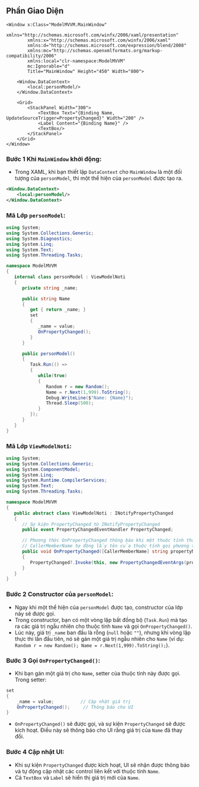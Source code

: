 ## Phần Giao Diện

```xaml
<Window x:Class="ModelMVVM.MainWindow"
        xmlns="http://schemas.microsoft.com/winfx/2006/xaml/presentation"
        xmlns:x="http://schemas.microsoft.com/winfx/2006/xaml"
        xmlns:d="http://schemas.microsoft.com/expression/blend/2008"
        xmlns:mc="http://schemas.openxmlformats.org/markup-compatibility/2006"
        xmlns:local="clr-namespace:ModelMVVM"
        mc:Ignorable="d"
        Title="MainWindow" Height="450" Width="800">

    <Window.DataContext>
        <local:personModel/>
    </Window.DataContext>
    
    <Grid>
        <StackPanel Width="300">
            <TextBox Text="{Binding Name, UpdateSourceTrigger=PropertyChanged}" Width="200" />
            <Label Content="{Binding Name}" />
            <TextBox/>
        </StackPanel>
    </Grid>
</Window>
```

### Bước 1 Khi `MainWindow` khởi động:
- Trong XAML, khi bạn thiết lập `DataContext` cho `MainWindow` là một đối tượng của `personModel`, thì một thể hiện của `personModel` được tạo ra.

```xml
<Window.DataContext>
    <local:personModel/>
</Window.DataContext>
```

### Mã Lớp `personModel`:

```csharp
using System;
using System.Collections.Generic;
using System.Diagnostics;
using System.Linq;
using System.Text;
using System.Threading.Tasks;

namespace ModelMVVM
{
   internal class personModel : ViewModelNoti
   {
      private string _name;

      public string Name
      {
         get { return _name; }
         set 
         {
            _name = value;
            OnPropertyChanged();
         }
      }

      public personModel()
      {
         Task.Run(() =>
         {
            while(true)
            {
               Random r = new Random();
               Name = r.Next(1,999).ToString();
               Debug.WriteLine($"Name: {Name}");
               Thread.Sleep(500);
            }
         });
      }
   }
}
```

### Mã Lớp `ViewModelNoti`:

```csharp
using System;
using System.Collections.Generic;
using System.ComponentModel;
using System.Linq;
using System.Runtime.CompilerServices;
using System.Text;
using System.Threading.Tasks;

namespace ModelMVVM
{
   public abstract class ViewModelNoti : INotifyPropertyChanged
   {
      // Sự kiện PropertyChanged từ INotifyPropertyChanged
      public event PropertyChangedEventHandler PropertyChanged;

      // Phương thức OnPropertyChanged thông báo khi một thuộc tính thay đổi
      // CallerMemberName tự động lấy tên của thuộc tính gọi phương thức này, không cần phải truyền thủ công
      public void OnPropertyChanged([CallerMemberName] string propertyName = null)
      {
         PropertyChanged?.Invoke(this, new PropertyChangedEventArgs(propertyName));
      }
   }
}
```

### Bước 2 Constructor của `personModel`:
- Ngay khi một thể hiện của `personModel` được tạo, constructor của lớp này sẽ được gọi.
- Trong constructor, bạn có một vòng lặp bất đồng bộ (`Task.Run`) mà tạo ra các giá trị ngẫu nhiên cho thuộc tính `Name` và gọi `OnPropertyChanged()`.
- Lúc này, giá trị `_name` ban đầu là rỗng (`null` hoặc `""`), nhưng khi vòng lặp thực thi lần đầu tiên, nó sẽ gán một giá trị ngẫu nhiên cho `Name` (ví dụ: `Random r = new Random(); Name = r.Next(1,999).ToString();`).

### Bước 3 Gọi `OnPropertyChanged()`:
- Khi bạn gán một giá trị cho `Name`, setter của thuộc tính này được gọi. Trong setter:
```csharp
set 
{
    _name = value;          // Cập nhật giá trị
    OnPropertyChanged();     // Thông báo cho UI
}
```
- `OnPropertyChanged()` sẽ được gọi, và sự kiện `PropertyChanged` sẽ được kích hoạt. Điều này sẽ thông báo cho UI rằng giá trị của `Name` đã thay đổi.

### Bước 4 Cập nhật UI:
- Khi sự kiện `PropertyChanged` được kích hoạt, UI sẽ nhận được thông báo và tự động cập nhật các control liên kết với thuộc tính `Name`.
- Cả `TextBox` và `Label` sẽ hiển thị giá trị mới của `Name`.
